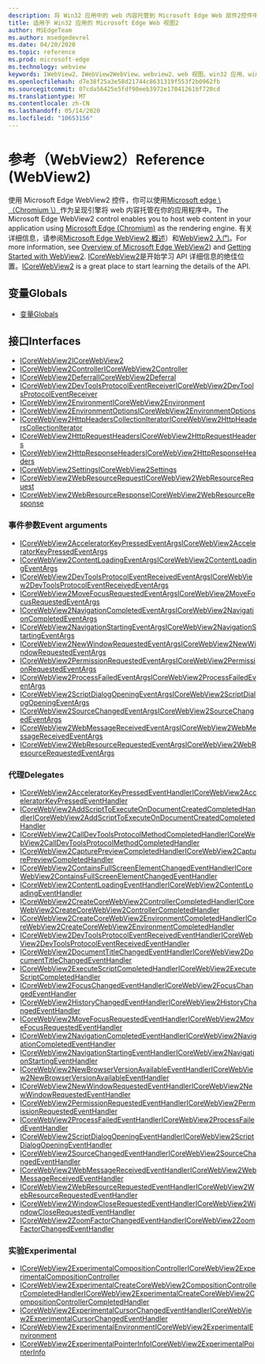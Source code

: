 ```yaml
---
description: 将 Win32 应用中的 web 内容托管到 Microsoft Edge Web 部件2控件中
title: 适用于 Win32 应用的 Microsoft Edge Web 视图2
author: MSEdgeTeam
ms.author: msedgedevrel
ms.date: 04/20/2020
ms.topic: reference
ms.prod: microsoft-edge
ms.technology: webview
keywords: IWebView2、IWebView2WebView、webview2、web 视图、win32 应用、win32、edge、ICoreWebView2、ICoreWebView2Controller、浏览器控件、边缘 html
ms.openlocfilehash: d7e38f25a3e58d21744c8631319f553f2b0962fb
ms.sourcegitcommit: 07cda56425e5fdf90eeb3972e17041261bf720cd
ms.translationtype: MT
ms.contentlocale: zh-CN
ms.lasthandoff: 05/14/2020
ms.locfileid: "10653156"
---
```

# <span data-ttu-id="08457-104">参考（WebView2）</span><span class="sxs-lookup"><span data-stu-id="08457-104">Reference (WebView2)</span></span>  

<span data-ttu-id="08457-105">使用 Microsoft Edge WebView2 控件，你可以使用[Microsoft edge \ （Chromium \）](https://www.microsoftedgeinsider.com)作为呈现引擎将 web 内容托管在你的应用程序中。</span><span class="sxs-lookup"><span data-stu-id="08457-105">The Microsoft Edge WebView2 control enables you to host web content in your application using [Microsoft Edge \(Chromium\)](https://www.microsoftedgeinsider.com) as the rendering engine.</span></span>  <span data-ttu-id="08457-106">有关详细信息，请参阅[Microsoft Edge WebView2 概述](../../index.md)）和[WebView2 入门](../../gettingstarted/win32.md)。</span><span class="sxs-lookup"><span data-stu-id="08457-106">For more information, see [Overview of Microsoft Edge WebView2](../../index.md)) and [Getting Started with WebView2](../../gettingstarted/win32.md).</span></span>  <span data-ttu-id="08457-107">[ICoreWebView2](0-9-488/ICoreWebView2.md)是开始学习 API 详细信息的绝佳位置。</span><span class="sxs-lookup"><span data-stu-id="08457-107">[ICoreWebView2](0-9-488/ICoreWebView2.md) is a great place to start learning the details of the API.</span></span>  

## <span data-ttu-id="08457-108">变量</span><span class="sxs-lookup"><span data-stu-id="08457-108">Globals</span></span>  

*   [<span data-ttu-id="08457-109">变量</span><span class="sxs-lookup"><span data-stu-id="08457-109">Globals</span></span>](0-9-430/webview2-idl.md)  

## <span data-ttu-id="08457-110">接口</span><span class="sxs-lookup"><span data-stu-id="08457-110">Interfaces</span></span>  
*   [<span data-ttu-id="08457-111">ICoreWebView2</span><span class="sxs-lookup"><span data-stu-id="08457-111">ICoreWebView2</span></span>](0-9-488/icorewebview2.md)
*   [<span data-ttu-id="08457-112">ICoreWebView2Controller</span><span class="sxs-lookup"><span data-stu-id="08457-112">ICoreWebView2Controller</span></span>](0-9-488/icorewebview2controller.md)
*   [<span data-ttu-id="08457-113">ICoreWebView2Deferral</span><span class="sxs-lookup"><span data-stu-id="08457-113">ICoreWebView2Deferral</span></span>](0-9-488/icorewebview2deferral.md)
*   [<span data-ttu-id="08457-114">ICoreWebView2DevToolsProtocolEventReceiver</span><span class="sxs-lookup"><span data-stu-id="08457-114">ICoreWebView2DevToolsProtocolEventReceiver</span></span>](0-9-488/icorewebview2devtoolsprotocoleventreceiver.md)
*   [<span data-ttu-id="08457-115">ICoreWebView2Environment</span><span class="sxs-lookup"><span data-stu-id="08457-115">ICoreWebView2Environment</span></span>](0-9-488/icorewebview2environment.md)
*   [<span data-ttu-id="08457-116">ICoreWebView2EnvironmentOptions</span><span class="sxs-lookup"><span data-stu-id="08457-116">ICoreWebView2EnvironmentOptions</span></span>](0-9-488/icorewebview2environmentoptions.md)
*   [<span data-ttu-id="08457-117">ICoreWebView2HttpHeadersCollectionIterator</span><span class="sxs-lookup"><span data-stu-id="08457-117">ICoreWebView2HttpHeadersCollectionIterator</span></span>](0-9-488/icorewebview2httpheaderscollectioniterator.md)
*   [<span data-ttu-id="08457-118">ICoreWebView2HttpRequestHeaders</span><span class="sxs-lookup"><span data-stu-id="08457-118">ICoreWebView2HttpRequestHeaders</span></span>](0-9-488/icorewebview2httprequestheaders.md)
*   [<span data-ttu-id="08457-119">ICoreWebView2HttpResponseHeaders</span><span class="sxs-lookup"><span data-stu-id="08457-119">ICoreWebView2HttpResponseHeaders</span></span>](0-9-488/icorewebview2httpresponseheaders.md)
*   [<span data-ttu-id="08457-120">ICoreWebView2Settings</span><span class="sxs-lookup"><span data-stu-id="08457-120">ICoreWebView2Settings</span></span>](0-9-488/icorewebview2settings.md)
*   [<span data-ttu-id="08457-121">ICoreWebView2WebResourceRequest</span><span class="sxs-lookup"><span data-stu-id="08457-121">ICoreWebView2WebResourceRequest</span></span>](0-9-488/icorewebview2webresourcerequest.md)
*   [<span data-ttu-id="08457-122">ICoreWebView2WebResourceResponse</span><span class="sxs-lookup"><span data-stu-id="08457-122">ICoreWebView2WebResourceResponse</span></span>](0-9-488/icorewebview2webresourceresponse.md)

### <span data-ttu-id="08457-123">事件参数</span><span class="sxs-lookup"><span data-stu-id="08457-123">Event arguments</span></span>

*   [<span data-ttu-id="08457-124">ICoreWebView2AcceleratorKeyPressedEventArgs</span><span class="sxs-lookup"><span data-stu-id="08457-124">ICoreWebView2AcceleratorKeyPressedEventArgs</span></span>](0-9-488/icorewebview2acceleratorkeypressedeventargs.md)
*   [<span data-ttu-id="08457-125">ICoreWebView2ContentLoadingEventArgs</span><span class="sxs-lookup"><span data-stu-id="08457-125">ICoreWebView2ContentLoadingEventArgs</span></span>](0-9-488/icorewebview2contentloadingeventargs.md)
*   [<span data-ttu-id="08457-126">ICoreWebView2DevToolsProtocolEventReceivedEventArgs</span><span class="sxs-lookup"><span data-stu-id="08457-126">ICoreWebView2DevToolsProtocolEventReceivedEventArgs</span></span>](0-9-488/icorewebview2devtoolsprotocoleventreceivedeventargs.md)
*   [<span data-ttu-id="08457-127">ICoreWebView2MoveFocusRequestedEventArgs</span><span class="sxs-lookup"><span data-stu-id="08457-127">ICoreWebView2MoveFocusRequestedEventArgs</span></span>](0-9-488/icorewebview2movefocusrequestedeventargs.md)
*   [<span data-ttu-id="08457-128">ICoreWebView2NavigationCompletedEventArgs</span><span class="sxs-lookup"><span data-stu-id="08457-128">ICoreWebView2NavigationCompletedEventArgs</span></span>](0-9-488/icorewebview2navigationcompletedeventargs.md)
*   [<span data-ttu-id="08457-129">ICoreWebView2NavigationStartingEventArgs</span><span class="sxs-lookup"><span data-stu-id="08457-129">ICoreWebView2NavigationStartingEventArgs</span></span>](0-9-488/icorewebview2navigationstartingeventargs.md)
*   [<span data-ttu-id="08457-130">ICoreWebView2NewWindowRequestedEventArgs</span><span class="sxs-lookup"><span data-stu-id="08457-130">ICoreWebView2NewWindowRequestedEventArgs</span></span>](0-9-488/icorewebview2newwindowrequestedeventargs.md)
*   [<span data-ttu-id="08457-131">ICoreWebView2PermissionRequestedEventArgs</span><span class="sxs-lookup"><span data-stu-id="08457-131">ICoreWebView2PermissionRequestedEventArgs</span></span>](0-9-488/icorewebview2permissionrequestedeventargs.md)
*   [<span data-ttu-id="08457-132">ICoreWebView2ProcessFailedEventArgs</span><span class="sxs-lookup"><span data-stu-id="08457-132">ICoreWebView2ProcessFailedEventArgs</span></span>](0-9-488/icorewebview2processfailedeventargs.md)
*   [<span data-ttu-id="08457-133">ICoreWebView2ScriptDialogOpeningEventArgs</span><span class="sxs-lookup"><span data-stu-id="08457-133">ICoreWebView2ScriptDialogOpeningEventArgs</span></span>](0-9-488/icorewebview2scriptdialogopeningeventargs.md)
*   [<span data-ttu-id="08457-134">ICoreWebView2SourceChangedEventArgs</span><span class="sxs-lookup"><span data-stu-id="08457-134">ICoreWebView2SourceChangedEventArgs</span></span>](0-9-488/icorewebview2sourcechangedeventargs.md)
*   [<span data-ttu-id="08457-135">ICoreWebView2WebMessageReceivedEventArgs</span><span class="sxs-lookup"><span data-stu-id="08457-135">ICoreWebView2WebMessageReceivedEventArgs</span></span>](0-9-488/icorewebview2webmessagereceivedeventargs.md)
*   [<span data-ttu-id="08457-136">ICoreWebView2WebResourceRequestedEventArgs</span><span class="sxs-lookup"><span data-stu-id="08457-136">ICoreWebView2WebResourceRequestedEventArgs</span></span>](0-9-488/icorewebview2webresourcerequestedeventargs.md)

### <span data-ttu-id="08457-137">代理</span><span class="sxs-lookup"><span data-stu-id="08457-137">Delegates</span></span>

*   [<span data-ttu-id="08457-138">ICoreWebView2AcceleratorKeyPressedEventHandler</span><span class="sxs-lookup"><span data-stu-id="08457-138">ICoreWebView2AcceleratorKeyPressedEventHandler</span></span>](0-9-488/icorewebview2acceleratorkeypressedeventhandler.md)
*   [<span data-ttu-id="08457-139">ICoreWebView2AddScriptToExecuteOnDocumentCreatedCompletedHandler</span><span class="sxs-lookup"><span data-stu-id="08457-139">ICoreWebView2AddScriptToExecuteOnDocumentCreatedCompletedHandler</span></span>](0-9-488/icorewebview2addscripttoexecuteondocumentcreatedcompletedhandler.md)
*   [<span data-ttu-id="08457-140">ICoreWebView2CallDevToolsProtocolMethodCompletedHandler</span><span class="sxs-lookup"><span data-stu-id="08457-140">ICoreWebView2CallDevToolsProtocolMethodCompletedHandler</span></span>](0-9-488/icorewebview2calldevtoolsprotocolmethodcompletedhandler.md)
*   [<span data-ttu-id="08457-141">ICoreWebView2CapturePreviewCompletedHandler</span><span class="sxs-lookup"><span data-stu-id="08457-141">ICoreWebView2CapturePreviewCompletedHandler</span></span>](0-9-488/icorewebview2capturepreviewcompletedhandler.md)
*   [<span data-ttu-id="08457-142">ICoreWebView2ContainsFullScreenElementChangedEventHandler</span><span class="sxs-lookup"><span data-stu-id="08457-142">ICoreWebView2ContainsFullScreenElementChangedEventHandler</span></span>](0-9-488/icorewebview2containsfullscreenelementchangedeventhandler.md)
*   [<span data-ttu-id="08457-143">ICoreWebView2ContentLoadingEventHandler</span><span class="sxs-lookup"><span data-stu-id="08457-143">ICoreWebView2ContentLoadingEventHandler</span></span>](0-9-488/icorewebview2contentloadingeventhandler.md)
*   [<span data-ttu-id="08457-144">ICoreWebView2CreateCoreWebView2ControllerCompletedHandler</span><span class="sxs-lookup"><span data-stu-id="08457-144">ICoreWebView2CreateCoreWebView2ControllerCompletedHandler</span></span>](0-9-488/icorewebview2createcorewebview2controllercompletedhandler.md)
*   [<span data-ttu-id="08457-145">ICoreWebView2CreateCoreWebView2EnvironmentCompletedHandler</span><span class="sxs-lookup"><span data-stu-id="08457-145">ICoreWebView2CreateCoreWebView2EnvironmentCompletedHandler</span></span>](0-9-488/icorewebview2createcorewebview2environmentcompletedhandler.md)
*   [<span data-ttu-id="08457-146">ICoreWebView2DevToolsProtocolEventReceivedEventHandler</span><span class="sxs-lookup"><span data-stu-id="08457-146">ICoreWebView2DevToolsProtocolEventReceivedEventHandler</span></span>](0-9-488/icorewebview2devtoolsprotocoleventreceivedeventhandler.md)
*   [<span data-ttu-id="08457-147">ICoreWebView2DocumentTitleChangedEventHandler</span><span class="sxs-lookup"><span data-stu-id="08457-147">ICoreWebView2DocumentTitleChangedEventHandler</span></span>](0-9-488/icorewebview2documenttitlechangedeventhandler.md)
*   [<span data-ttu-id="08457-148">ICoreWebView2ExecuteScriptCompletedHandler</span><span class="sxs-lookup"><span data-stu-id="08457-148">ICoreWebView2ExecuteScriptCompletedHandler</span></span>](0-9-488/icorewebview2executescriptcompletedhandler.md)
*   [<span data-ttu-id="08457-149">ICoreWebView2FocusChangedEventHandler</span><span class="sxs-lookup"><span data-stu-id="08457-149">ICoreWebView2FocusChangedEventHandler</span></span>](0-9-488/icorewebview2focuschangedeventhandler.md)
*   [<span data-ttu-id="08457-150">ICoreWebView2HistoryChangedEventHandler</span><span class="sxs-lookup"><span data-stu-id="08457-150">ICoreWebView2HistoryChangedEventHandler</span></span>](0-9-488/icorewebview2historychangedeventhandler.md)
*   [<span data-ttu-id="08457-151">ICoreWebView2MoveFocusRequestedEventHandler</span><span class="sxs-lookup"><span data-stu-id="08457-151">ICoreWebView2MoveFocusRequestedEventHandler</span></span>](0-9-488/icorewebview2movefocusrequestedeventhandler.md)
*   [<span data-ttu-id="08457-152">ICoreWebView2NavigationCompletedEventHandler</span><span class="sxs-lookup"><span data-stu-id="08457-152">ICoreWebView2NavigationCompletedEventHandler</span></span>](0-9-488/icorewebview2navigationcompletedeventhandler.md)
*   [<span data-ttu-id="08457-153">ICoreWebView2NavigationStartingEventHandler</span><span class="sxs-lookup"><span data-stu-id="08457-153">ICoreWebView2NavigationStartingEventHandler</span></span>](0-9-488/icorewebview2navigationstartingeventhandler.md)
*   [<span data-ttu-id="08457-154">ICoreWebView2NewBrowserVersionAvailableEventHandler</span><span class="sxs-lookup"><span data-stu-id="08457-154">ICoreWebView2NewBrowserVersionAvailableEventHandler</span></span>](0-9-488/icorewebview2newbrowserversionavailableeventhandler.md)
*   [<span data-ttu-id="08457-155">ICoreWebView2NewWindowRequestedEventHandler</span><span class="sxs-lookup"><span data-stu-id="08457-155">ICoreWebView2NewWindowRequestedEventHandler</span></span>](0-9-488/icorewebview2newwindowrequestedeventhandler.md)
*   [<span data-ttu-id="08457-156">ICoreWebView2PermissionRequestedEventHandler</span><span class="sxs-lookup"><span data-stu-id="08457-156">ICoreWebView2PermissionRequestedEventHandler</span></span>](0-9-488/icorewebview2permissionrequestedeventhandler.md)
*   [<span data-ttu-id="08457-157">ICoreWebView2ProcessFailedEventHandler</span><span class="sxs-lookup"><span data-stu-id="08457-157">ICoreWebView2ProcessFailedEventHandler</span></span>](0-9-488/icorewebview2processfailedeventhandler.md)
*   [<span data-ttu-id="08457-158">ICoreWebView2ScriptDialogOpeningEventHandler</span><span class="sxs-lookup"><span data-stu-id="08457-158">ICoreWebView2ScriptDialogOpeningEventHandler</span></span>](0-9-488/icorewebview2scriptdialogopeningeventhandler.md)
*   [<span data-ttu-id="08457-159">ICoreWebView2SourceChangedEventHandler</span><span class="sxs-lookup"><span data-stu-id="08457-159">ICoreWebView2SourceChangedEventHandler</span></span>](0-9-488/icorewebview2sourcechangedeventhandler.md)
*   [<span data-ttu-id="08457-160">ICoreWebView2WebMessageReceivedEventHandler</span><span class="sxs-lookup"><span data-stu-id="08457-160">ICoreWebView2WebMessageReceivedEventHandler</span></span>](0-9-488/icorewebview2webmessagereceivedeventhandler.md)
*   [<span data-ttu-id="08457-161">ICoreWebView2WebResourceRequestedEventHandler</span><span class="sxs-lookup"><span data-stu-id="08457-161">ICoreWebView2WebResourceRequestedEventHandler</span></span>](0-9-488/icorewebview2webresourcerequestedeventhandler.md)
*   [<span data-ttu-id="08457-162">ICoreWebView2WindowCloseRequestedEventHandler</span><span class="sxs-lookup"><span data-stu-id="08457-162">ICoreWebView2WindowCloseRequestedEventHandler</span></span>](0-9-488/icorewebview2windowcloserequestedeventhandler.md)
*   [<span data-ttu-id="08457-163">ICoreWebView2ZoomFactorChangedEventHandler</span><span class="sxs-lookup"><span data-stu-id="08457-163">ICoreWebView2ZoomFactorChangedEventHandler</span></span>](0-9-488/icorewebview2zoomfactorchangedeventhandler.md)

### <span data-ttu-id="08457-164">实验</span><span class="sxs-lookup"><span data-stu-id="08457-164">Experimental</span></span>

*   [<span data-ttu-id="08457-165">ICoreWebView2ExperimentalCompositionController</span><span class="sxs-lookup"><span data-stu-id="08457-165">ICoreWebView2ExperimentalCompositionController</span></span>](0-9-488/icorewebview2experimentalcompositioncontroller.md)
*   [<span data-ttu-id="08457-166">ICoreWebView2ExperimentalCreateCoreWebView2CompositionControllerCompletedHandler</span><span class="sxs-lookup"><span data-stu-id="08457-166">ICoreWebView2ExperimentalCreateCoreWebView2CompositionControllerCompletedHandler</span></span>](0-9-488/icorewebview2experimentalcreatecorewebview2compositioncontrollercompletedhandler.md)
*   [<span data-ttu-id="08457-167">ICoreWebView2ExperimentalCursorChangedEventHandler</span><span class="sxs-lookup"><span data-stu-id="08457-167">ICoreWebView2ExperimentalCursorChangedEventHandler</span></span>](0-9-488/icorewebview2experimentalcursorchangedeventhandler.md)
*   [<span data-ttu-id="08457-168">ICoreWebView2ExperimentalEnvironment</span><span class="sxs-lookup"><span data-stu-id="08457-168">ICoreWebView2ExperimentalEnvironment</span></span>](0-9-488/icorewebview2experimentalenvironment.md)
*   [<span data-ttu-id="08457-169">ICoreWebView2ExperimentalPointerInfo</span><span class="sxs-lookup"><span data-stu-id="08457-169">ICoreWebView2ExperimentalPointerInfo</span></span>](0-9-488/icorewebview2experimentalpointerinfo.md)
